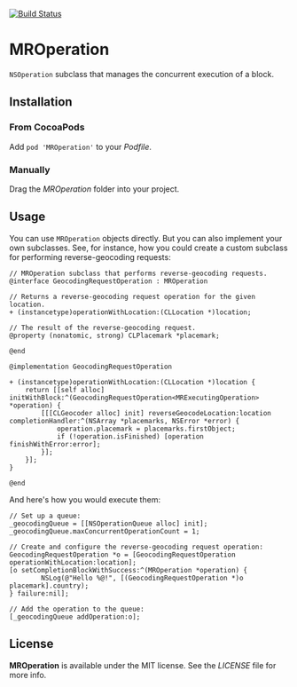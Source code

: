 [![Build Status](https://travis-ci.org/hectr/MROperation.svg)](https://travis-ci.org/hectr/MROperation)

# MROperation

`NSOperation` subclass that manages the concurrent execution of a block.

## Installation

### From CocoaPods

Add `pod 'MROperation'` to your *Podfile*.

### Manually

Drag the *MROperation* folder into your project.

## Usage

You can use `MROperation` objects directly. But you can also implement your own subclasses. See, for instance, how you could create a custom subclass for performing reverse-geocoding requests:

```objc
// MROperation subclass that performs reverse-geocoding requests.
@interface GeocodingRequestOperation : MROperation

// Returns a reverse-geocoding request operation for the given location.
+ (instancetype)operationWithLocation:(CLLocation *)location;

// The result of the reverse-geocoding request.
@property (nonatomic, strong) CLPlacemark *placemark;

@end

@implementation GeocodingRequestOperation

+ (instancetype)operationWithLocation:(CLLocation *)location {
    return [[self alloc] initWithBlock:^(GeocodingRequestOperation<MRExecutingOperation> *operation) {
        [[[CLGeocoder alloc] init] reverseGeocodeLocation:location completionHandler:^(NSArray *placemarks, NSError *error) {
            operation.placemark = placemarks.firstObject;
            if (!operation.isFinished) [operation finishWithError:error];
        }];
    }];
}

@end
```

And here's how you would execute them:

```objc
// Set up a queue:
_geocodingQueue = [[NSOperationQueue alloc] init];
_geocodingQueue.maxConcurrentOperationCount = 1;

// Create and configure the reverse-geocoding request operation:
GeocodingRequestOperation *o = [GeocodingRequestOperation operationWithLocation:location];
[o setCompletionBlockWithSuccess:^(MROperation *operation) {
        NSLog(@"Hello %@!", [(GeocodingRequestOperation *)o placemark].country);
} failure:nil];

// Add the operation to the queue:
[_geocodingQueue addOperation:o];

```

## License

**MROperation** is available under the MIT license. See the *LICENSE* file for more info.
